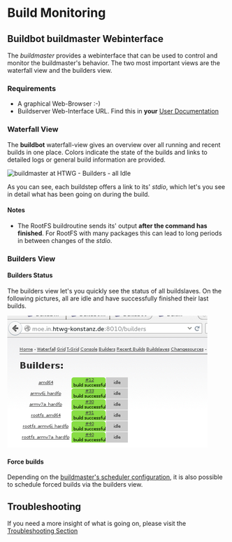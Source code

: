 # Build Monitoring


## Buildbot buildmaster Webinterface
The *buildmaster* provides a webinterface that can be used to control and
monitor the buildmaster's behavior. The two most important views are the
waterfall view and the builders view.

### Requirements
* A graphical Web-Browser :-)
* Buildserver Web-Interface URL. Find this in **your** [User
  Documentation](../../setup/post-install/user-documentation.md)

### Waterfall View
The **buildbot** waterfall-view gives an overview over all running and recent
builds in one place. Colors indicate the state of the builds and links to
detailed logs or general build information are provided.

![buildmaster at HTWG - Builders - all
Idle](usage/common/img/buildmaster_waterfall_rootfs-builds.png)

As you can see, each buildstep offers a link to its' *stdio*, which let's you
see in detail what has been going on during the build.

#### Notes
* The RootFS buildroutine sends its' output **after the command has finished**.
  For RootFS with many packages this can lead to long periods in between changes
  of the *stdio*.


### Builders View

#### Builders Status
The builders view let's you quickly see the status of all buildslaves.
On the following pictures, all are idle and have successfully finished their
last builds.

![buildmaster at HTWG - Builders - all Idle](usage/common/img/buildmaster_builders_view.png)

#### Force builds
Depending on the [buildmaster's scheduler
configuration](../../setup/buildserver/buildmaster.md#Scheduler), it is also possible
to schedule forced builds via the builders view.

## Troubleshooting
If you need a more insight of what is going on, please visit the
[Troubleshooting Section](../../troubleshooting/troubleshooting.md)
